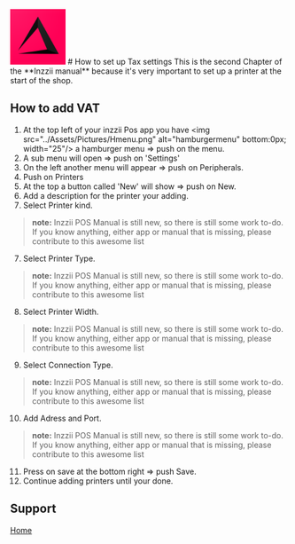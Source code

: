 <img src="../Assets/Pictures/play_store_512.png" alt="inzzii logo" width="100"/>
# How to set up Tax settings
This is the second Chapter of the **Inzzii manual** because it's very important to set up a printer at the start of the shop. 

## How to add VAT

1. At the top left of your inzzii Pos app you have <img src="../Assets/Pictures/Hmenu.png" alt="hamburgermenu" bottom:0px; width="25"/> a hamburger menu => push on the menu.
2. A sub menu will open => push on 'Settings'
3. On the left another menu will appear => push on Peripherals. 
4. Push on Printers
5. At the top a button called 'New' will show => push on New.
5. Add a description for the printer your adding.
6. Select Printer kind.
> **note:** Inzzii POS Manual is still new, so there is still some work to-do. If you know anything, either app or manual that is missing, please contribute to this awesome list 
7. Select Printer Type. 
> **note:** Inzzii POS Manual is still new, so there is still some work to-do. If you know anything, either app or manual that is missing, please contribute to this awesome list
8. Select Printer Width.
> **note:** Inzzii POS Manual is still new, so there is still some work to-do. If you know anything, either app or manual that is missing, please contribute to this awesome list
9. Select Connection Type.
> **note:** Inzzii POS Manual is still new, so there is still some work to-do. If you know anything, either app or manual that is missing, please contribute to this awesome list
10. Add Adress and Port. 
> **note:** Inzzii POS Manual is still new, so there is still some work to-do. If you know anything, either app or manual that is missing, please contribute to this awesome list
11. Press on save at the bottom right => push Save.
12. Continue adding printers until your done. 


## Support
[Home](../index.md)

